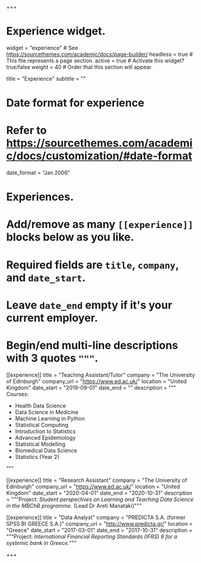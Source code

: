 +++
# Experience widget.
widget = "experience"  # See https://sourcethemes.com/academic/docs/page-builder/
headless = true  # This file represents a page section.
active = true  # Activate this widget? true/false
weight = 40  # Order that this section will appear.

title = "Experience"
subtitle = ""

# Date format for experience
#   Refer to https://sourcethemes.com/academic/docs/customization/#date-format
date_format = "Jan 2006"

# Experiences.
#   Add/remove as many `[[experience]]` blocks below as you like.
#   Required fields are `title`, `company`, and `date_start`.
#   Leave `date_end` empty if it's your current employer.
#   Begin/end multi-line descriptions with 3 quotes `"""`.
[[experience]]
  title = "Teaching Assistant/Tutor"
  company = "The University of Edinburgh"
  company_url = "https://www.ed.ac.uk/"
  location = "United Kingdom"
  date_start = "2019-09-01"
  date_end = ""
  description = """
  Courses:
  
  * Health Data Science
  * Data Science in Medicine
  * Machine Learning in Python
  * Statistical Computing
  * Introduction to Statistics
  * Advanced Epidemiology
  * Statistical Modelling
  * Biomedical Data Science
  * Statistics (Year 2)

  """

[[experience]]
  title = "Research Assistant"
  company = "The University of Edinburgh"
  company_url = "https://www.ed.ac.uk/"
  location = "United Kingdom"
  date_start = "2020-04-01"
  date_end = "2020-10-31"
  description = """Project: *Student perspectives on Learning and Teaching Data Science in the MBChB programme.* (Lead Dr Areti Manataki)"""
  
[[experience]]
  title = "Data Analyst"
  company = "PREDICTA S.A. (former SPSS BI GREECE S.A.)"
  company_url = "http://www.predicta.gr/"
  location = "Greece"
  date_start = "2017-03-01"
  date_end = "2017-10-31"
  description = """Project: *International Financial Reporting Standards (IFRS) 9 for a systemic bank in Greece.*"""  

+++
